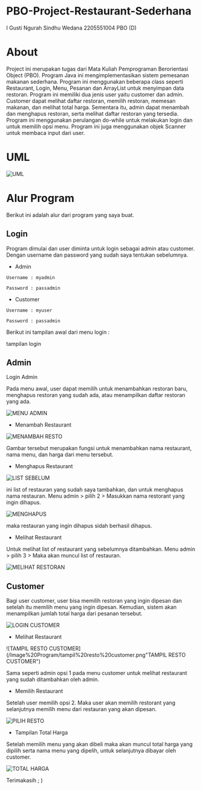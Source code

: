 # PBO-Project-Restaurant-Sederhana
I Gusti Ngurah Sindhu Wedana
2205551004
PBO (D)
# About
Project ini merupakan tugas dari Mata Kuliah Pemprograman Berorientasi Object (PBO). Program Java ini mengimplementasikan sistem pemesanan makanan sederhana. Program ini menggunakan beberapa class seperti Restaurant, Login, Menu, Pesanan dan ArrayList untuk menyimpan data restoran. Program ini memiliki dua jenis user yaitu customer dan admin. Customer dapat melihat daftar restoran, memilih restoran, memesan makanan, dan melihat total harga. Sementara itu, admin dapat menambah dan menghapus restoran, serta melihat daftar restoran yang tersedia. Program ini menggunakan perulangan do-while untuk melakukan login dan untuk memilih opsi menu. Program ini juga menggunakan objek Scanner untuk membaca input dari user.

# UML

![UML](/Image%20Program/UML.png "UML")

# Alur Program
Berikut ini adalah alur dari program yang saya buat.

## Login
Program dimulai dan user diminta untuk login sebagai admin atau customer. Dengan username dan password yang sudah saya tentukan sebelumnya.



- Admin

`Username : myadmin`

`Password : passadmin`

- Customer

`Username : myuser`

`Password : passadmin`

Berikut ini tampilan awal dari menu login :

tampilan login

## Admin

Login Admin

Pada menu awal, user dapat memilih untuk menambahkan restoran baru, menghapus restoran yang sudah ada, atau menampilkan daftar restoran yang ada.

![MENU ADMIN](/Image%20Program/Login%20admin.png "MENU ADMIN")

- Menambah Restaurant

![MENAMBAH RESTO](/Image%20Program/menambah%20resto.png "MENAMBAH RESTO")

Gambar tersebut merupakan fungsi untuk menambahkan nama restaurant, nama menu, dan harga dari menu tersebut.

- Menghapus Restaurant

![LIST SEBELUM](/Image%20Program/list%20sebelum.png "LIST SEBELUM")


ini list of restauran yang sudah saya tambahkan, dan untuk menghapus nama restauran. Menu admin > pilih 2 > Masukkan nama restorant yang ingin dihapus.

![MENGHAPUS](/Image%20Program/menghapus.png "MENGHAPUS")

maka restauran yang ingin dihapus sidah berhasil dihapus.

- Melihat Restaurant

Untuk melihat list of restaurant yang sebelumnya ditambahkan. Menu admin > pilih 3 > Maka akan muncul list of restauran.

![MELIHAT RESTORAN](/Image%20Program/melihat%20restaurant.png "MELIHAT RESTORAN")

## Customer
Bagi user customer, user bisa memilih restoran yang ingin dipesan dan setelah itu memilih menu yang ingin dipesan. Kemudian, sistem akan menampilkan jumlah total harga dari pesanan tersebut.

![LOGIN CUSTOMER](/Image%20Program/Login%20customer.png "LOGIN CUSTOMER")

- Melihat Restaurant

![TAMPIL RESTO CUSTOMER](/Image%20Program/tampil%20resto%20customer.png"TAMPIL RESTO CUSTOMER")

Sama seperti admin opsi 1 pada menu customer untuk melihat restaurant yang sudah ditambahkan oleh admin.

- Memilih Restaurant

Setelah user memilih opsi 2. Maka user akan memilih restorant yang selanjutnya memilih menu dari restauran yang akan dipesan.

![PILIH RESTO](/Image%20Program/Pilih%20resto.png "PILIH RESTO")

- Tampilan Total Harga

Setelah memilih menu yang akan dibeli maka akan muncul total harga yang dipilih serta nama menu yang dipelih, untuk selanjutnya dibayar oleh customer.

![TOTAL HARGA](/Image%20Program/total%20harga.png "TOTAL HARGA")


Terimakasih ; ) 